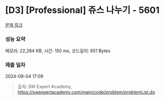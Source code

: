 # [D3] [Professional] 쥬스 나누기 - 5601 

[문제 링크](https://swexpertacademy.com/main/code/problem/problemDetail.do?contestProbId=AWXGAylqcdYDFAUo) 

### 성능 요약

메모리: 22,284 KB, 시간: 150 ms, 코드길이: 651 Bytes

### 제출 일자

2024-08-04 17:09



> 출처: SW Expert Academy, https://swexpertacademy.com/main/code/problem/problemList.do